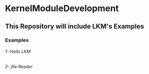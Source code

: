 # KernelModuleDevelopment

## This Repository will include LKM's Examples


### Examples

###### 1- Hello LKM
###### 2- file Reader
